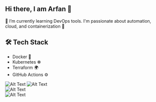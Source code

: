 ## Hi there, I am Arfan 👋
🌱 I’m currently learning DevOps tools. I'm passionate about automation, cloud, and containerization 🚀

## 🛠️ Tech Stack
- Docker 🐳
- Kubernetes ☸️
- Terraform 🌍
- GitHub Actions ⚙️

![Alt Text](https://github.com/dev-arfan/dev-arfan/infinite-GIF.gif)
![Alt Text](https://github.com/dev-arfan/dev-arfan/Coding-The-Matrix-GIF.gif)  
![Alt Text](https://github.com/dev-arfan/dev-arfan/Code-Hacking-GIF-by-Pizza-Ninjas.gif)  
![Alt Text](https://github.com/dev-arfan/dev-arfan/Code-Coding-GIF-by-EscuelaDevRock.gif) 


 
<!--
**dev-arfan/dev-arfan** is a ✨ _special_ ✨ repository because its `README.md` (this file) appears on your GitHub profile.

Here are some ideas to get you started:

- 🔭 I’m currently working on ...
- 🌱 I’m currently learning ...
- 👯 I’m looking to collaborate on ...
- 🤔 I’m looking for help with ...
- 💬 Ask me about ...
- 📫 How to reach me: ...
- 😄 Pronouns: ...
- ⚡ Fun fact: ...
-->
